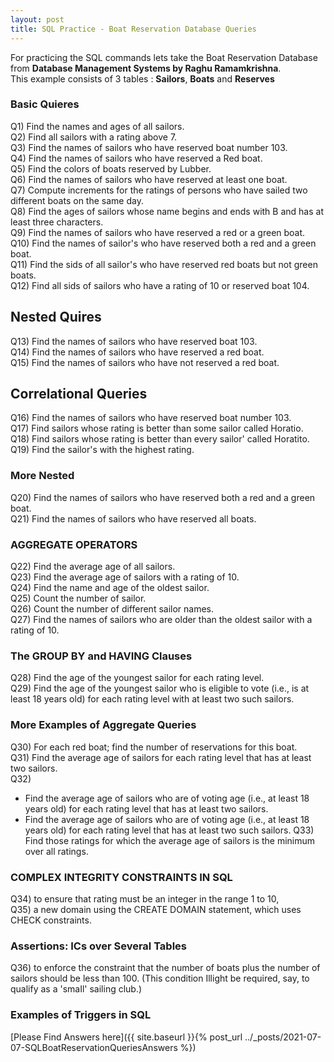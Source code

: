 ```yaml
---
layout: post
title: SQL Practice - Boat Reservation Database Queries
---
```


For practicing the SQL commands lets take the Boat Reservation Database from **Database Management Systems by Raghu Ramamkrishna**.
<br>
This example consists of 3 tables : **Sailors**, **Boats** and **Reserves**

### Basic Quieres
Q1) Find the names and ages of all sailors. <br>
Q2) Find all sailors with a rating above 7. <br>
Q3) Find the names of sailors who have reserved boat number 103. <br>
Q4) Find the names of sailors who have reserved a Red boat. <br>
Q5) Find the colors of boats reserved by Lubber. <br>
Q6) Find the names of sailors who have reserved at least one boat. <br>
Q7) Compute increments for the ratings of persons who have sailed two different boats on the same day.<br>
Q8) Find the ages of sailors whose name begins and ends with B and has at least three characters. <br>
Q9) Find the names of sailors who have reserved a red or a green boat. <br>
Q10) Find the names of sailor's who have reserved both a red and a green boat. <br>
Q11) Find the sids of all sailor's who have reserved red boats but not green boats. <br>
Q12) Find all sids of sailors who have a rating of 10 or reserved boat 104. <br>
## Nested Quires
Q13) Find the names of sailors who have reserved boat 103. <br>
Q14) Find the names of sailors who have reserved a red boat. <br>
Q15) Find the names of sailors who have not reserved a red boat. <br>
## Correlational Queries
Q16) Find the names of sailors who have reserved boat number 103. <br>
Q17) Find sailors whose rating is better than some sailor called Horatio. <br>
Q18) Find sailors whose rating is better than every sailor' called Horatito. <br>
Q19) Find the sailor's with the highest rating. <br>
### More Nested
Q20) Find the names of sailors who have reserved both a red and a green boat. <br>
Q21) Find the names of sailors who have reserved all boats. <br> 

### AGGREGATE OPERATORS
Q22) Find the average age of all sailors. <br>
Q23) Find the average age of sailors with a rating of 10. <br>
Q24) Find the name and age of the oldest sailor. <br>
Q25) Count the number of sailor. <br>
Q26) Count the number of different sailor names. <br>
Q27) Find the names of sailors who are older than the oldest sailor with a rating of 10. <br>
### The GROUP BY and HAVING Clauses
Q28) Find the age of the youngest sailor for each rating level.<br>
Q29) Find the age of the youngest sailor who is eligible to vote (i.e., is at least 18 years old) for each rating level with at least two such sailors.<br>
### More Examples of Aggregate Queries
Q30) For each red boat; find the number of reservations for this boat. <br>
Q31) Find the average age of sailors for each rating level that has at least two sailors. <br>
Q32) 
* Find the average age of sailors who are of voting age (i.e., at least 18 years old) for each rating level that has at least two sailors.
* Find the average age of sailors who are of voting age (i.e., at least 18 years old) for each rating level that has at least two such sailors.
Q33) Find those ratings for which the average age of sailors is the minimum over all ratings. <br>

### COMPLEX INTEGRITY CONSTRAINTS IN SQL
Q34) to ensure that rating must be an integer in the range 1 to 10, <br>
Q35) a new domain using the CREATE DOMAIN statement, which uses CHECK constraints. <br>

### Assertions: ICs over Several Tables
Q36) to enforce the constraint that the number of boats plus the number of sailors should be less than 100. (This condition Illight be required, say, to qualify as a 'smaIl'          sailing club.) <br>

### Examples of Triggers in SQL

[Please Find Answers here]({{ site.baseurl }}{% post_url ../_posts/2021-07-07-SQLBoatReservationQueriesAnswers %})


